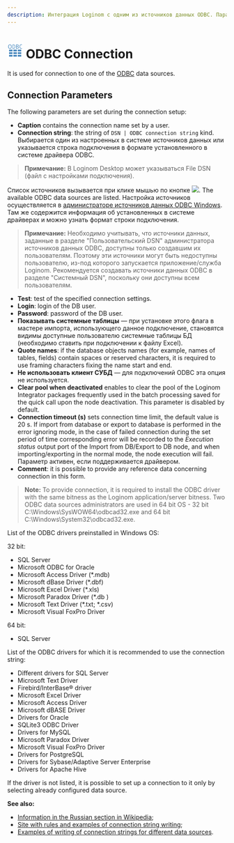 ```yaml
---
description: Интеграция Loginom с одним из источников данных ODBC. Параметры подключения. Список предустановленных в ОС Windows драйверов ODBC.
---
```

# ![ ](../../../images/icons/common/data-sources/driver-odbc_default.svg) ODBC Connection

It is used for connection to one of the [ODBC](https://wiki.loginom.ru/articles/odbc.html) data sources.

## Connection Parameters

The following parameters are set during the connection setup:

* **Caption** contains the connection name set by a user.
* **Connection string**: the string of `DSN | ODBC connection string` kind. Выбирается один из настроенных в системе источников данных или указывается строка подключения в формате установленного в системе драйвера ODBC.

> **Примечание:** В Loginom Desktop может указываться File DSN (файл с настройками подключения).

Список источников вызывается при клике мышью по кнопке ![ ](../../../images/extjs-theme/form/open-trigger/open-trigger_default.svg). The available ODBC data sources are listed. Настройка источников осуществляется в [администраторе источников данных ODBC Windows](https://docs.microsoft.com/ru-ru/sql/database-engine/configure-windows/open-the-odbc-data-source-administrator). Там же содержится информация об установленных в системе драйверах и можно узнать формат строки подключения.

> **Примечание:** Необходимо учитывать, что источники данных, заданные в разделе "Пользовательский DSN" администратора источников данных ODBC, доступны только создавшим их пользователям. Поэтому эти источники могут быть недоступны пользователю, из-под которого запускается приложение/служба Loginom. Рекомендуется создавать источники данных ODBC в разделе "Системный DSN", поскольку они доступны всем пользователям.


* **Test**: test of the specified connection settings.
* **Login**: login of the DB user.
* **Password**: password of the DB user.
* **Показывать системные таблицы** — при установке этого флага в мастере импорта, использующего данное подключение, становятся видимы доступные пользователю системные таблицы БД (необходимо ставить при подключении к файлу Excel).
* **Quote names**: if the database objects names (for example, names of tables, fields) contain spaces or reserved characters, it is required to use framing characters fixing the name start and end.
* **Не использовать клиент СУБД** — для подключений ODBC эта опция не используется.
* **Clear pool when deactivated** enables to clear the pool of the Loginom Integrator packages frequently used in the batch processing saved for the quick call upon the node deactivation. This parameter is disabled by default.
* **Connection timeout (s)** sets connection time limit, the default value is 20 s. If import from database or export to database is performed in the error ignoring mode, in the case of failed connection during the set period of time corresponding error will be recorded to the *Execution status* output port of the Import from DB/Export to DB node, and when importing/exporting in the normal mode, the node execution will fail. Параметр активен, если поддерживается драйвером.
* **Comment**: it is possible to provide any reference data concerning connection in this form.

> **Note:** To provide connection, it is required to install the ODBC driver with the same bitness as the Loginom application/server bitness. Two ODBC data sources administrators are used in 64 bit OS - 32 bit C:\Windows\SysWOW64\odbcad32.exe and 64 bit C:\Windows\System32\odbcad32.exe.

List of the ODBC drivers preinstalled in Windows OS:

32 bit:

* SQL Server
* Microsoft ODBC for Oracle
* Microsoft Access Driver (*.mdb)
* Microsoft dBase Driver (*.dbf)
* Microsoft Excel Driver (*.xls)
* Microsoft Paradox Driver (*.db )
* Microsoft Text Driver (*.txt; *.csv)
* Microsoft Visual FoxPro Driver

64 bit:

* SQL Server

List of the ODBC drivers for which it is recommended to use the connection string:

* Different drivers for SQL Server
* Microsoft Text Driver
* Firebird/InterBase® driver
* Microsoft Excel Driver
* Microsoft Access Driver
* Microsoft dBASE Driver
* Drivers for Oracle
* SQLite3 ODBC Driver
* Drivers for MySQL
* Microsoft Paradox Driver
* Microsoft Visual FoxPro Driver
* Drivers for PostgreSQL
* Drivers for Sybase/Adaptive Server Enterprise
* Drivers for Apache Hive

If the driver is not listed, it is possible to set up a connection to it only by selecting already configured data source.

**See also:**

* [Information in the Russian section in Wikipedia](https://ru.wikipedia.org/wiki/ODBC);
* [Site with rules and examples of connection string writing](https://www.connectionstrings.com/);
* [Examples of writing of connection strings for different data sources](https://www.sqlmaestro.com/resources/all/anysql_maestro_connection_strings/).

